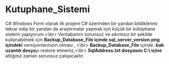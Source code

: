 # Kutuphane_Sistemi
C# Windows Form olarak ilk projem
C# üzerinden bir yandan bildiklerimi tekrar edip bir yandan da araştırmalar yapmak için küçük bir kütüphane sistemi yapıyorum.<\br>
Veritabanını sorunsuz ve sıkıntısız bir şekilde kullanabilmek için **Backup_Database_File içinde sql_server_version.png içindeki** versiyonlarınızın olması , <\br>
**Backup_Database_File** içinde **.bak uzantılı dosya**yı restore etmeniz,<\br>
**SqlAddress.txt dosyasını C:\ içine** attığınız zaman sorunsuz çalışacaktır.
